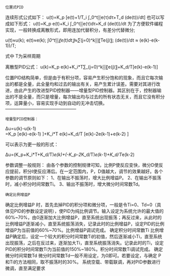   

	位置式PID 
连续形式公式如下：
u(t)=K_p [e(t)+1/T_i  ∫_0^t▒e(τ)dτ+T_d  (de(t))/dt]
也可以写成如下形式：
u(t)=K_p e(t)+K_i ∫_0^t▒e(τ)dτ+K_d  (de(t))/dt
为了方便软件编程实现，一般转换成离散形式，即用连加代替积分，有差分代替微分;

u(t)≈u(k);
e(t)≈e(k);
∫_0^t▒〖e(t)dt〗≈∑_(j=0)^k▒〖Te(j)〗;
(de(t))/dt  ≈  (e(k)-e(k-1))/T;

式中 T为采样周期

离散型PID公式：
u(k)=K_p e(k)+K_i*T∑_(j=0)^k▒〖e(j)〗+K_d/T[e(k)-e(k-1)]

位置PID结构简单，但是由于有积分项，容易产生积分饱和的现象，而且它每次输出的都是全量，此全量均和过去的输出有关，易产生累计误差。需要对其进行改进，由此产生的改进型PID控制器——增量型PID控制器。其区别在于，控制器输出的不是全量，而只是增量，每次输出均与过去的所有状态无关，而且它没有积分项，运算量小，容易实现手动到自动的无冲击切换。
————————————————


	增量型PID控制器：

∆u=u(k)-u(k-1)   
   =K_p [e(k)-e(k-1) ]+K_i*T e(k)+K_d/T [e(k)-2e(k-1)+e(k-2) ]     

可以表示为更一般的形式：

∆u=(K_p+K_i*T+K_d/T)*e(k)+(-K_p-2*K_d/T)*e(k-1)+K_d/T*e(k-2)

参数调整一般规则：
由各个参数的控制规律可知，比例P使反应变快，微分D使反应提前，积分I使反应滞后。在一定范围内，P，D值越大，调节的效果越好。各个参数的调节原则如下：
1、在输出不振荡时，增大比例增益P。
2、在输出不振荡时，减小积分时间常数Ti。
3、输出不振荡时，增大微分时间常数Td。

	确定比例增益P 
确定比例增益P 时，首先去掉PID的积分项和微分项，一般是令Ti=0、Td=0（具体见PID的参数设定说明），使PID为纯比例调节。输入设定为系统允许的最大值的60%~70%，由0逐渐加大比例增益P，直至系统出现振荡；再反过来，从此时的比例增益P逐渐减小，直至系统振荡消失，记录此时的比例增益P，设定PID的比例增益P为当前值的60%~70%。比例增益P调试完成。
	确定积分时间常数Ti
比例增益P确定后，设定一个较大的积分时间常数Ti的初值，然后逐渐减小Ti，直至系统出现振荡，之后在反过来，逐渐加大Ti，直至系统振荡消失。记录此时的Ti，设定PID的积分时间常数Ti为当前值的150%~180%。积分时间常数Ti调试完成。 
	确定微分时间常数Td 
微分时间常数Td一般不用设定，为0即可。若要设定，与确定 P和Ti的方法相同，取不振荡时的30%。 
	系统空载、带载联调，再对PID参数进行微调，直至满足要求
